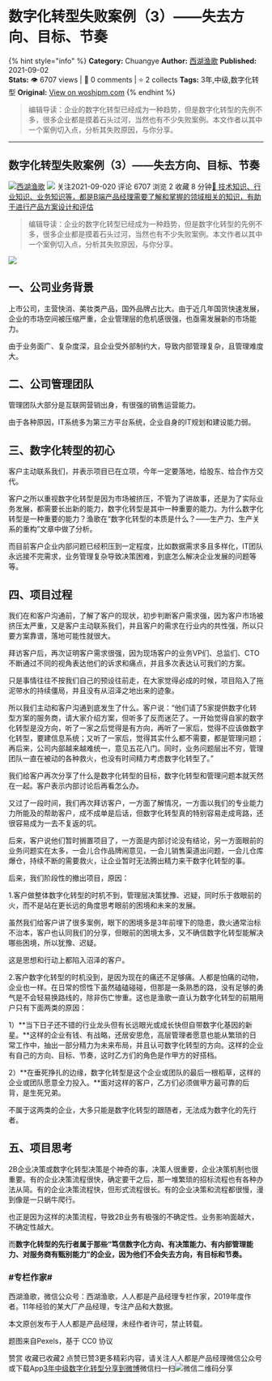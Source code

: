 # 数字化转型失败案例（3）——失去方向、目标、节奏
{% hint style="info" %}
**Category:** Chuangye
**Author:** [西湖渔歌](https://www.woshipm.com/u/911165)
**Published:** 2021-09-02  
**Stats:** 👁️ 6707 views | 💬 0 comments | ⭐ 2 collects
**Tags:** 3年,中级,数字化转型
**Original:** [View on woshipm.com](https://www.woshipm.com/chuangye/5120784.html)
{% endhint %}
> 编辑导读：企业的数字化转型已经成为一种趋势，但是数字化转型的先例不多，很多企业都是摸着石头过河，当然也有不少失败案例。本文作者以其中一个案例切入点，分析其失败原因，与你分享。

---

## 数字化转型失败案例（3）——失去方向、目标、节奏

[![](https://image.woshipm.com/wp-files/2019/11/cN38uEqGz1SCkzPeeDZc.jpg!/both/72x72)](https://www.woshipm.com/u/911165)[西湖渔歌](https://www.woshipm.com/u/911165) ![](https://static.woshipm.com/tag/1121_1@2x.png) 关注2021-09-020 评论 6707 浏览 2 收藏 8 分钟[🔗 技术知识、行业知识、业务知识等，都是B端产品经理需要了解和掌握的领域相关的知识，有助于进行产品方案设计和评估](https://ke.qidianla.com/courses/bcpm)

> 编辑导读：企业的数字化转型已经成为一种趋势，但是数字化转型的先例不多，很多企业都是摸着石头过河，当然也有不少失败案例。本文作者以其中一个案例切入点，分析其失败原因，与你分享。

![](https://image.woshipm.com/wp-files/2021/09/Tt7t8z01kG7xijCRBoHO.jpg)

## 一、公司业务背景

上市公司，主营快消、美妆类产品，国外品牌占比大。由于近几年国货快速发展，企业的市场空间被压缩严重，企业管理层的危机感很强，也亟需发展新的市场能力。

由于业务面广、复杂度深，且企业受外部制约大，导致内部管理复杂，且管理难度大。

## 二、公司管理团队

管理团队大部分是互联网营销出身，有很强的销售运营能力。

由于各种原因，IT系统多为第三方平台系统，企业自身的IT规划和建设能力弱。

## 三、数字化转型的初心

客户主动联系我们，并表示项目已在立项，今年一定要落地，给股东、给合作方交代。

客户之所以重视数字化转型是因为市场被挤压，不管为了讲故事，还是为了实际业务发展，都需要长出新的能力，数字化转型是其中一种重要的能力。为什么数字化转型是一种重要的能力？渔歌在“数字化转型的本质是什么？——生产力、生产关系的重构”文章中做了分析。

而目前客户企业内部问题已经积压到一定程度，比如数据需求多且多样化，IT团队永远接不完需求，业务管理复杂导致决策困难，到底怎么解决企业发展的问题等等。

## 四、项目过程

我们在和客户沟通前，了解了客户的现状，初步判断客户需求强，因为客户市场被挤压太严重，又是客户主动联系我们，并且客户的需求在行业内的共性强，所以只要方案靠谱，落地可能性就很大。

拜访客户后，再次证明客户需求很强，因为现场客户的业务VP们、总监们、CTO不断通过不同的视角表达他们的诉求和痛点，并且多次表达认可我们的方案。

只是事情往往不按我们自己的预设往前走，在大家觉得必成的时候，项目陷入了拖泥带水的持续僵局，并且没有从沼泽之地出来的迹象。

所以我们主动和客户沟通到底发生了什么。客户说：“他们请了5家提供数字化转型方案的服务商，请大家介绍方案，但听多了反而迷茫了。一开始觉得自家的数字化转型是没方向，听了一家之后觉得是有方向，再听了一家后，觉得不应该做数字化转型，要建信息系统；又听了一家后，觉得其实什么都不需要，都是管理问题；再后来，公司内部越来越难统一，意见五花八门。同时，业务问题层出不穷，管理团队一直在被动的各种救火，也没有时间精力考虑数字化转型了。”

我们给客户再次分享了什么是数字化转型的目标，数字化转型和管理问题本就天然在一起。客户表示内部讨论后再看怎么办。

又过了一段时间，我们再次拜访客户，一方面了解情况，一方面以我们的专业能力力所能及的帮助客户，成不成单是后话，但数字化转型真的特别容易走成弯路，还很容易成为一去不复返的坑。

后来，客户说他们暂时搁置项目了，一方面是内部讨论没有结论，另一方面眼前的业务问题实在太多，一会儿合作品牌闹意见，一会儿销售渠道出问题，一会儿仓库爆仓，持续不断的需要救火，让企业暂时无法腾出精力来干数字化转型的事。

后来，我们阶段性的撤出项目，原因：

1.客户做整体数字化转型的时机不到，管理层决策犹豫、迟疑，同时乐于救眼前的火，而不是站在更长远的角度思考眼前的困境和未来的发展。

虽然我们给客户讲了很多案例，眼下的困境多是3年前埋下的隐患，救火通常治标不治本，客户也认同我们的分享，但眼前的困境太多，又不确信数字化转型能解决哪些困境，所以犹豫、迟疑。

这是思想和行动上都陷入沼泽的客户。

2.客户数字化转型的时机没到，是因为现在的痛还不足够痛。人都是怕痛的动物，企业也一样。在日常的惯性下虽然磕磕碰碰，但那是一条熟悉的路，没有足够的勇气是不会轻易换路线的，除非伤亡惨重。这也是渔歌一直认为数字化转型的前期用户只有下面两类的原因：

1）**当下日子还不错的行业龙头但有长远眼光或成长快但自带数字化基因的新星。**这样的企业有钱、有战略，还居安思危，高层管理者愿意也能从繁琐的日常工作中，抽出一部分精力为未来布局，并且认可数字化转型的方向。这样的企业有自己的方向、目标、节奏，这时乙方们的角色是作甲方的好搭档。

2）**在垂死挣扎的边缘，数字化转型是这个企业或团队的最后一根稻草，这样的企业或团队愿意全力投入。**面对这样的客户，乙方们必须做甲方最可靠的后背，是生死兄弟。

不属于这两类的企业，大多只能是数字化转型的跟随者，无法成为数字化的先行者。

## 五、项目思考

2B企业决策或数字化转型决策是个神奇的事，决策人很重要，企业决策机制也很重要。有的企业决策流程很快，确定要干之后，那一堆繁琐的招标流程也有各种办法从简。有的企业决策流程快，但形式流程很长。有的企业决策和流程都很慢，漫到像是一只蜗牛爬行。

也正是因为这样的决策流程，导致2B业务有极强的不确定性。业务影响面越大，不确定性越大。

而**数字化转型的先行者属于那些“笃信数字化方向、有决策能力、有内部管理能力、对服务商有甄别能力”的企业，因为他们不会失去方向，有目标和节奏。**

### #专栏作家#

西湖渔歌，微信公众号：西湖渔歌，人人都是产品经理专栏作家，2019年度作者。11年经验的某大厂产品经理，专注产品和大数据。

本文原创发布于人人都是产品经理，未经作者许可，禁止转载。

题图来自Pexels，基于 CC0 协议

赞赏 收藏已收藏2 点赞已赞3更多精彩内容，请关注人人都是产品经理微信公众号或下载App[3年](https://www.woshipm.com/tag/3%e5%b9%b4)[中级](https://www.woshipm.com/tag/%e4%b8%ad%e7%ba%a7)[数字化转型](https://www.woshipm.com/tag/%e6%95%b0%e5%ad%97%e5%8c%96%e8%bd%ac%e5%9e%8b)[分享到微博](https://service.weibo.com/share/share.php?appkey=2775287854&title=数字化转型失败案例（3）——失去方向、目标、节奏&url=https://www.woshipm.com/chuangye/5120784.html&pic=https://image.woshipm.com/wp-files/2021/09/Tt7t8z01kG7xijCRBoHO.jpg)微信扫一扫![微信二维码](https://api.pwmqr.com/qrcode/create/?url=https://www.woshipm.com/chuangye/5120784.html)分享